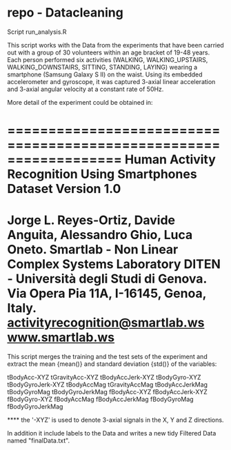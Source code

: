 repo - Datacleaning
====

Script  run_analysis.R 

This script works with the Data from the experiments that have been carried out with a group of 30 volunteers within 
an age bracket of 19-48 years. Each person performed six activities (WALKING, WALKING_UPSTAIRS, WALKING_DOWNSTAIRS,
SITTING, STANDING, LAYING) wearing a smartphone (Samsung Galaxy S II) on the waist. 
Using its embedded accelerometer and gyroscope, it was captured 3-axial linear acceleration and 3-axial angular velocity
at a constant rate of 50Hz. 

More detail of the experiment could be obtained in:

==================================================================
Human Activity Recognition Using Smartphones Dataset
Version 1.0
==================================================================
Jorge L. Reyes-Ortiz, Davide Anguita, Alessandro Ghio, Luca Oneto.
Smartlab - Non Linear Complex Systems Laboratory
DITEN - Università degli Studi di Genova.
Via Opera Pia 11A, I-16145, Genoa, Italy.
activityrecognition@smartlab.ws
www.smartlab.ws
==================================================================



This script merges the training and the test sets of the experiment and extract the mean {mean()} 
and standard deviation {std()} of the variables:

tBodyAcc-XYZ
tGravityAcc-XYZ
tBodyAccJerk-XYZ
tBodyGyro-XYZ
tBodyGyroJerk-XYZ
tBodyAccMag
tGravityAccMag
tBodyAccJerkMag
tBodyGyroMag
tBodyGyroJerkMag
fBodyAcc-XYZ
fBodyAccJerk-XYZ
fBodyGyro-XYZ
fBodyAccMag
fBodyAccJerkMag
fBodyGyroMag
fBodyGyroJerkMag

**** the '-XYZ' is used to denote 3-axial signals in the X, Y and Z directions.

In addition it include labels to the Data and writes a new tidy Filtered Data named "finalData.txt".
